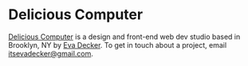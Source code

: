 # Delicious Computer

[Delicious Computer](https://delicious.computer) is a design and front-end web dev studio based in Brooklyn, NY by [Eva Decker](https://evadecker.com). To get in touch about a project, email <itsevadecker@gmail.com>.
